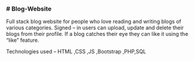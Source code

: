 <h3> # Blog-Website </h3>
Full stack blog website for people who love reading and writing blogs of various categories. Signed – in users can upload,
update and delete their blogs from their profile. If a blog catches their eye they can like it using the “like” feature.

Technologies used – HTML ,CSS ,JS ,Bootstrap ,PHP,SQL
